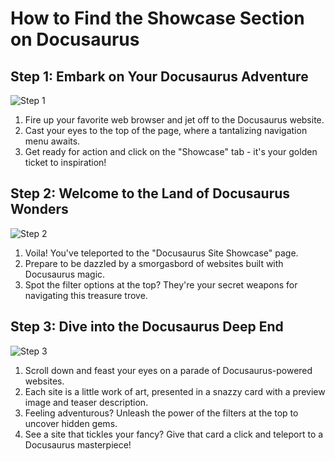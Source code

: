 

  # How to Find the Showcase Section on Docusaurus

## Step 1: Embark on Your Docusaurus Adventure

![Step 1](/img/find_showcase_section/step_1.png)

1. Fire up your favorite web browser and jet off to the Docusaurus website.
2. Cast your eyes to the top of the page, where a tantalizing navigation menu awaits.
3. Get ready for action and click on the "Showcase" tab - it's your golden ticket to inspiration!

## Step 2: Welcome to the Land of Docusaurus Wonders

![Step 2](/img/find_showcase_section/step_2.png)

1. Voila! You've teleported to the "Docusaurus Site Showcase" page.
2. Prepare to be dazzled by a smorgasbord of websites built with Docusaurus magic.
3. Spot the filter options at the top? They're your secret weapons for navigating this treasure trove.

## Step 3: Dive into the Docusaurus Deep End

![Step 3](/img/find_showcase_section/step_3.png)

1. Scroll down and feast your eyes on a parade of Docusaurus-powered websites.
2. Each site is a little work of art, presented in a snazzy card with a preview image and teaser description.
3. Feeling adventurous? Unleash the power of the filters at the top to uncover hidden gems.
4. See a site that tickles your fancy? Give that card a click and teleport to a Docusaurus masterpiece!

  